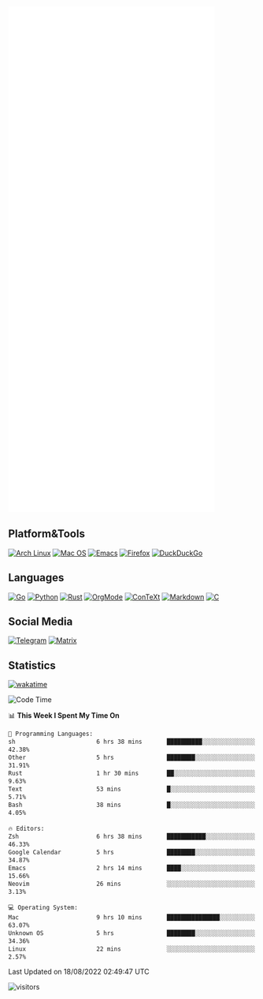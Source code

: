 ![Metrics](https://github.com/SteamedFish/SteamedFish/blob/master/github-metrics.svg)

## Platform&Tools

[![Arch Linux](https://img.shields.io/badge/ArchLinux-1793D1?logo=arch-linux&logoColor=fff&style=flat-square)](https://archlinux.org/)
[![Mac OS](https://img.shields.io/badge/MacOS-000000?style=flat-square&logo=macos&logoColor=F0F0F0)](https://www.apple.com/macos/)
[![Emacs](https://img.shields.io/badge/Emacs-%237F5AB6.svg?&style=flat-square&logo=gnu-emacs&logoColor=white)](https://www.gnu.org/software/emacs/)
[![Firefox](https://img.shields.io/badge/Firefox-FF7139?style=flat-square&logo=Firefox-Browser&logoColor=white)](https://firefox.com/)
[![DuckDuckGo](https://img.shields.io/badge/DuckDuckGo-DE5833?style=flat-square&logo=DuckDuckGo&logoColor=white)](https://duckduckgo.com/)

## Languages

[![Go](https://img.shields.io/badge/Golang-%2300ADD8.svg?style=flat-square&logo=go&logoColor=white)](https://golang.org/)
[![Python](https://img.shields.io/badge/Python-3670A0?style=flat-square&logo=python&logoColor=ffdd54)](https://www.python.org/)
[![Rust](https://img.shields.io/badge/Rust-%23000000.svg?style=flat-square&logo=rust&logoColor=white)](https://www.rust-lang.org/)
[![OrgMode](https://img.shields.io/badge/OrgMode-%23000000.svg?style=flat-square&logo=org&logoColor=white)](https://orgmode.org/)
[![ConTeXt](https://img.shields.io/badge/ConTeXt-%23008080.svg?style=flat-square&logo=latex&logoColor=white)](https://contextgarden.net/)
[![Markdown](https://img.shields.io/badge/MarkDown-%23000000.svg?style=flat-square&logo=markdown&logoColor=white)](https://daringfireball.net/projects/markdown/)
[![C](https://img.shields.io/badge/C-%2300599C.svg?style=flat-square&logo=c&logoColor=white)](https://www.iso.org/standard/74528.html)

## Social Media
[![Telegram](https://img.shields.io/badge/SteamedFish-2CA5E0?style=social&logo=telegram&logoColor=white)](https://t.me/SteamedFish)
[![Matrix](https://img.shields.io/badge/SteamedFish-2CA5E0?style=social&logo=matrix&logoColor=black)](https://matrix.to/#/@i:steamedfish.org)

## Statistics
[![wakatime](https://wakatime.com/badge/user/168280d6-fcf2-4b4f-ad3a-dc4612f35b38.svg)](https://wakatime.com/@168280d6-fcf2-4b4f-ad3a-dc4612f35b38)

<!--START_SECTION:waka-->
![Code Time](http://img.shields.io/badge/Code%20Time-1%2C924%20hrs%201%20min-blue)

📊 **This Week I Spent My Time On** 

```text
💬 Programming Languages: 
sh                       6 hrs 38 mins       ██████████░░░░░░░░░░░░░░░   42.38% 
Other                    5 hrs               ████████░░░░░░░░░░░░░░░░░   31.91% 
Rust                     1 hr 30 mins        ██░░░░░░░░░░░░░░░░░░░░░░░   9.63% 
Text                     53 mins             █░░░░░░░░░░░░░░░░░░░░░░░░   5.71% 
Bash                     38 mins             █░░░░░░░░░░░░░░░░░░░░░░░░   4.05%

🔥 Editors: 
Zsh                      6 hrs 38 mins       ███████████░░░░░░░░░░░░░░   46.33% 
Google Calendar          5 hrs               ████████░░░░░░░░░░░░░░░░░   34.87% 
Emacs                    2 hrs 14 mins       ████░░░░░░░░░░░░░░░░░░░░░   15.66% 
Neovim                   26 mins             ░░░░░░░░░░░░░░░░░░░░░░░░░   3.13%

💻 Operating System: 
Mac                      9 hrs 10 mins       ███████████████░░░░░░░░░░   63.07% 
Unknown OS               5 hrs               ████████░░░░░░░░░░░░░░░░░   34.36% 
Linux                    22 mins             ░░░░░░░░░░░░░░░░░░░░░░░░░   2.57%

```


 Last Updated on 18/08/2022 02:49:47 UTC
<!--END_SECTION:waka-->

![visitors](https://visitor-badge.laobi.icu/badge?page_id=SteamedFish.SteamedFish)
